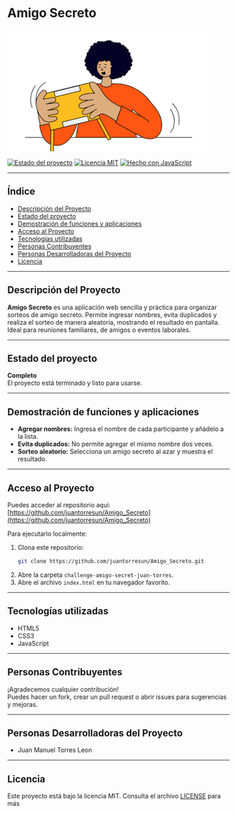 # Amigo Secreto 

![Portada del proyecto](challenge-amigo-secret-juan-torres/assets/amigo-secreto.png)

[![Estado del proyecto](https://img.shields.io/badge/estado-completo-brightgreen)](https://github.com/juantorresun/Amigo_Secreto)
[![Licencia MIT](https://img.shields.io/badge/licencia-MIT-green)](LICENSE)
[![Hecho con JavaScript](https://img.shields.io/badge/hecho%20con-JavaScript-blue)](https://developer.mozilla.org/es/docs/Web/JavaScript)

---

## Índice

- [Descripción del Proyecto](#descripción-del-proyecto)
- [Estado del proyecto](#estado-del-proyecto)
- [Demostración de funciones y aplicaciones](#demostración-de-funciones-y-aplicaciones)
- [Acceso al Proyecto](#acceso-al-proyecto)
- [Tecnologías utilizadas](#tecnologías-utilizadas)
- [Personas Contribuyentes](#personas-contribuyentes)
- [Personas Desarrolladoras del Proyecto](#personas-desarrolladoras-del-proyecto)
- [Licencia](#licencia)

---

## Descripción del Proyecto

**Amigo Secreto** es una aplicación web sencilla y práctica para organizar sorteos de amigo secreto. Permite ingresar nombres, evita duplicados y realiza el sorteo de manera aleatoria, mostrando el resultado en pantalla. Ideal para reuniones familiares, de amigos o eventos laborales.

---

## Estado del proyecto

**Completo**  
El proyecto está terminado y listo para usarse.

---

## Demostración de funciones y aplicaciones

- **Agregar nombres:** Ingresa el nombre de cada participante y añádelo a la lista.
- **Evita duplicados:** No permite agregar el mismo nombre dos veces.
- **Sorteo aleatorio:** Selecciona un amigo secreto al azar y muestra el resultado.


---

## Acceso al Proyecto

Puedes acceder al repositorio aquí:  
[https://github.com/juantorresun/Amigo_Secreto](https://github.com/juantorresun/Amigo_Secreto)

Para ejecutarlo localmente:

1. Clona este repositorio:
   ```sh
   git clone https://github.com/juantorresun/Amigo_Secreto.git
   ```
2. Abre la carpeta `challenge-amigo-secret-juan-torres`.
3. Abre el archivo `index.html` en tu navegador favorito.

---

## Tecnologías utilizadas

- HTML5
- CSS3
- JavaScript

---

## Personas Contribuyentes

¡Agradecemos cualquier contribución!  
Puedes hacer un fork, crear un pull request o abrir issues para sugerencias y mejoras.

---

## Personas Desarrolladoras del Proyecto

- Juan Manuel Torres Leon

---

## Licencia

Este proyecto está bajo la licencia MIT. Consulta el archivo [LICENSE](LICENSE) para más
